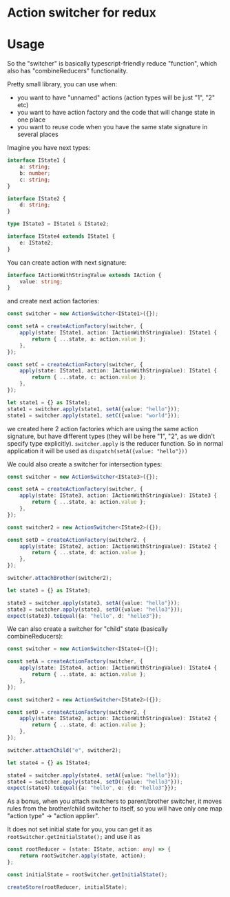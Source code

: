 # Action switcher for redux

# Usage

So the "switcher" is basically typescript-friendly reduce "function", which also has "combineReducers" functionality.

Pretty small library, you can use when:
* you want to have "unnamed" actions (action types will be just "1", "2" etc)
* you want to have action factory and the code that will change state in one place
* you want to reuse code when you have the same state signature in several places

Imagine you have next types:

```typescript
interface IState1 {
	a: string;
	b: number;
	c: string;
}

interface IState2 {
	d: string;
}

type IState3 = IState1 & IState2;

interface IState4 extends IState1 {
	e: IState2;
}
```

You can create action with next signature:

```typescript
interface IActionWithStringValue extends IAction {
	value: string;
}
```

and create next action factories:

```typescript
const switcher = new ActionSwitcher<IState1>({});

const setA = createActionFactory(switcher, {
    apply(state: IState1, action: IActionWithStringValue): IState1 {
        return { ...state, a: action.value };
    },
});

const setC = createActionFactory(switcher, {
    apply(state: IState1, action: IActionWithStringValue): IState1 {
        return { ...state, c: action.value };
    },
});

let state1 = {} as IState1;
state1 = switcher.apply(state1, setA({value: "hello"}));
state1 = switcher.apply(state1, setC({value: "world"}));
```

we created here 2 action factories which are using the same action signature, but have different types (they will be here "1", "2",
as we didn't specify type explicitly). `switcher.apply` is the reducer function. So in normal application it will be used as
`dispatch(setA({value: "hello"}))`

We could also create a switcher for intersection types:

```typescript
const switcher = new ActionSwitcher<IState3>({});

const setA = createActionFactory(switcher, {
    apply(state: IState3, action: IActionWithStringValue): IState3 {
        return { ...state, a: action.value };
    },
});

const switcher2 = new ActionSwitcher<IState2>({});

const setD = createActionFactory(switcher2, {
    apply(state: IState2, action: IActionWithStringValue): IState2 {
        return { ...state, d: action.value };
    },
});

switcher.attachBrother(switcher2);

let state3 = {} as IState3;

state3 = switcher.apply(state3, setA({value: "hello"}));
state3 = switcher.apply(state3, setD({value: "hello3"}));
expect(state3).toEqual({a: "hello", d: "hello3"});
```

We can also create a switcher for "child" state (basically combineReducers):

```typescript
const switcher = new ActionSwitcher<IState4>({});

const setA = createActionFactory(switcher, {
    apply(state: IState4, action: IActionWithStringValue): IState4 {
        return { ...state, a: action.value };
    },
});

const switcher2 = new ActionSwitcher<IState2>({});

const setD = createActionFactory(switcher2, {
    apply(state: IState2, action: IActionWithStringValue): IState2 {
        return { ...state, d: action.value };
    },
});

switcher.attachChild("e", switcher2);

let state4 = {} as IState4;

state4 = switcher.apply(state4, setA({value: "hello"}));
state4 = switcher.apply(state4, setD({value: "hello3"}));
expect(state4).toEqual({a: "hello", e: {d: "hello3"}});
```

As a bonus, when you attach switchers to parent/brother switcher, it moves rules from the brother/child switcher to itself,
so you will have only one map "action type" -> "action applier".

It does not set initial state for you, you can get it as `rootSwitcher.getInitialState();` and use it as 

```typescript
const rootReducer = (state: IState, action: any) => {
	return rootSwitcher.apply(state, action);
};

const initialState = rootSwitcher.getInitialState();

createStore(rootReducer, initialState);
```